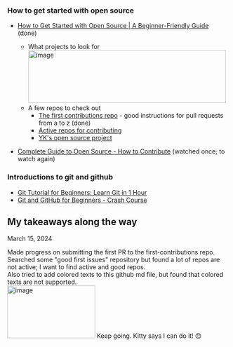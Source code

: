 ### How to get started with open source
- [How to Get Started with Open Source | A Beginner-Friendly Guide](https://www.youtube.com/watch?v=MkaIrwOlP6Y) (done)
  - What projects to look for  
    <img src="https://github.com/jennie-jd/learning-notes/assets/52141333/f75c7b4c-2900-4b57-aeb6-235638c62c22" width="450" height="120" alt="image">
  - A few repos to check out
    - [The first contributions repo](https://github.com/firstcontributions/first-contributions) - good instructions for pull requests from a to z (done)
    - [Active repos for contributing](https://github.com/csdojo-defaang/active-repos-for-contributing)
    - [YK's open source project](https://github.com/ykdojo/defaang)

- [Complete Guide to Open Source - How to Contribute](https://www.youtube.com/watch?v=yzeVMecydCE) (watched once; to watch again)

### Introductions to git and github
- [Git Tutorial for Beginners: Learn Git in 1 Hour](https://www.youtube.com/watch?v=8JJ101D3knE)
- [Git and GitHub for Beginners - Crash Course](https://www.youtube.com/watch?v=RGOj5yH7evk)

## My takeaways along the way

March 15, 2024

Made progress on submitting the first PR to the first-contributions repo.  
Searched some "good first issues" repository but found a lot of repos are not active; I want to find active and good repos.  
Also tried to add colored texts to this github md file, but found that colored texts are not supported.  
<img src="https://github.com/jennie-jd/learning-notes/assets/52141333/e9658c69-cc92-41d5-b342-a0c128ddb0a2" width="200" height="120" alt="image">
Keep going. Kitty says I can do it! 😊

